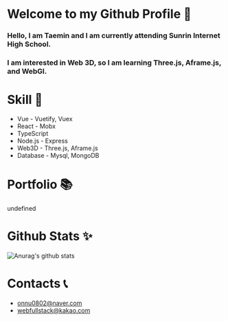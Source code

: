 # Welcome to my Github Profile 👋

### Hello, I am **Taemin** and I am currently attending **Sunrin Internet High School**.

### I am interested in **Web 3D**, so I am learning **Three.js**, **Aframe.js**, and **WebGl**.

# Skill 🔨

- Vue - Vuetify, Vuex
- React - Mobx
- TypeScript
- Node.js - Express
- Web3D - Three.js, Aframe.js
- Database - Mysql, MongoDB

# Portfolio 📚

undefined

# Github Stats ✨

![Anurag's github stats](https://github-readme-stats.vercel.app/api?username=UniTaeMin)

# Contacts 📞

- onnu0802@naver.com
- webfullstack@kakao.com

